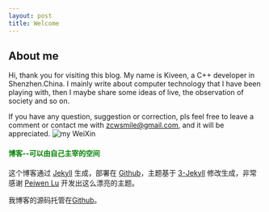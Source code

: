 ```yaml
---
layout: post
title: Welcome
---
```


## About me

Hi, thank you for visiting this blog. My name is Kiveen, a C++ developer in Shenzhen.China. I mainly write about computer technology that I have been playing with, then I maybe share some ideas of live, the observation of society and so on.

If you have any question, suggestion or correction, pls feel free to leave a comment or contact me with <font style="color:blue;" >zcwsmile@gmail.com</font>, and it will be appreciated.
![my WeiXin](/images_zc/upload/weixin.png)



#### <font style="color:green;" >博客--可以由自己主宰的空间</font>

这个博客通过 [Jekyll](http://jekyllrb.com/) 生成，部署在 [Github](https://pages.github.com)，主题基于 [3-Jekyll](https://github.com/P233/3-Jekyll) 修改生成，非常感谢 [Peiwen Lu](https://github.com/P233) 开发出这么漂亮的主题。

我博客的源码托管在[Github](https://github.com/zcwsmile/zcwsmile.github.io)。